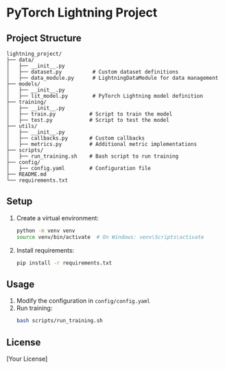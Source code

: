 # PyTorch Lightning Project

## Project Structure
```
lightning_project/
├── data/
│   ├── __init__.py
│   ├── dataset.py          # Custom dataset definitions
│   ├── data_module.py      # LightningDataModule for data management
├── models/
│   ├── __init__.py
│   ├── lit_model.py        # PyTorch Lightning model definition
├── training/
│   ├── __init__.py
│   ├── train.py           # Script to train the model
│   ├── test.py            # Script to test the model
├── utils/
│   ├── __init__.py
│   ├── callbacks.py       # Custom callbacks
│   ├── metrics.py         # Additional metric implementations
├── scripts/
│   ├── run_training.sh    # Bash script to run training
├── config/
│   ├── config.yaml        # Configuration file
├── README.md
└── requirements.txt
```

## Setup
1. Create a virtual environment:
   ```bash
   python -m venv venv
   source venv/bin/activate  # On Windows: venv\Scripts\activate
   ```

2. Install requirements:
   ```bash
   pip install -r requirements.txt
   ```

## Usage
1. Modify the configuration in `config/config.yaml`
2. Run training:
   ```bash
   bash scripts/run_training.sh
   ```

## License
[Your License]
